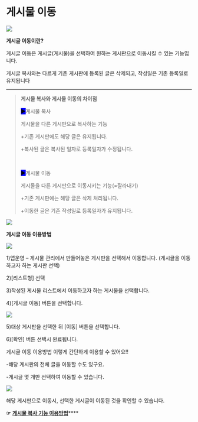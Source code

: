 # 게시물 이동

![](https://wp.swing2app.co.kr/wp-content/uploads/2021/11/%EB%8F%84%EC%9B%80%EB%A7%90-%EB%A7%A4%EB%89%B4%EC%96%BC-%EC%A0%9C%EB%AA%A9%EC%95%B1%EC%A0%9C%EC%9E%91%EC%9A%A9.png)

**게시글 이동이란?**

게시글 이동은 게시글(게시물)을 선택하여 원하는 게시판으로 이동시킬 수 있는 기능입니다.

게시글 복사와는 다르게 기존 게시판에 등록된 글은 삭제되고, 작성일은 기존 등록일로 유지됩니다

***

> **게시물 복사와 게시물 이동의 차이점**
>
> <mark style="background-color:blue;">​▶</mark>게시물 복사
>
> 게시물을 다른 게시판으로 복사하는 기능
>
> \+기존 게시판에도 해당 글은 유지됩니다.
>
> \+복사된 글은 복사된 일자로 등록일자가 수정됩니다.
>
> ​
>
> <mark style="background-color:blue;">▶</mark>게시물 이동
>
> 게시물을 다른 게시판으로 이동시키는 기능(=잘라내기)
>
> \+기존 게시판에는 해당 글은 삭제 처리됩니다.
>
> \+이동한 글은 기존 작성일로 등록일자가 유지됩니다.

![](https://wp.swing2app.co.kr/wp-content/uploads/2021/03/%EC%BA%A1%EC%B2%9833.png)

**게시글 이동 이용방법**

![](https://wp.swing2app.co.kr/wp-content/uploads/2021/11/%EA%B2%8C%EC%8B%9C%EA%B8%80%EC%9D%B4%EB%8F%991.png)

1\)앱운영 – 게시물 관리에서 만들어놓은 게시판을 선택해서 이동합니다. (게시글을 이동하고자 하는 게시판 선택)

2\)\[리스트형] 선택

3\)작성된 게시물 리스트에서 이동하고자 하는 게시물을 선택합니다.

4\)\[게시글 이동] 버튼을 선택합니다.



![](https://wp.swing2app.co.kr/wp-content/uploads/2021/11/%EA%B2%8C%EC%8B%9C%EA%B8%80%EC%9D%B4%EB%8F%992.png)

5\)대상 게시판을 선택한 뒤 \[이동] 버튼을 선택합니다.

6\)\[확인] 버튼 선택시 완료됩니다.

게시글 이동 이용방법 이렇게 간단하게 이용할 수 있어요!!

\-해당 게시판의 전체 글을 이동할 수도 있구요.

\-게시글 몇 개만 선택하여 이동할 수 있습니다.



![](https://wp.swing2app.co.kr/wp-content/uploads/2021/11/%EA%B2%8C%EC%8B%9C%EA%B8%80%EC%9D%B4%EB%8F%993.png)

해당 게시판으로 이동시, 선택한 게시글이 이동된 것을 확인할 수 있습니다.

**☞** [**게시물 복사 기능 이용방법**](post-copy.md)****
